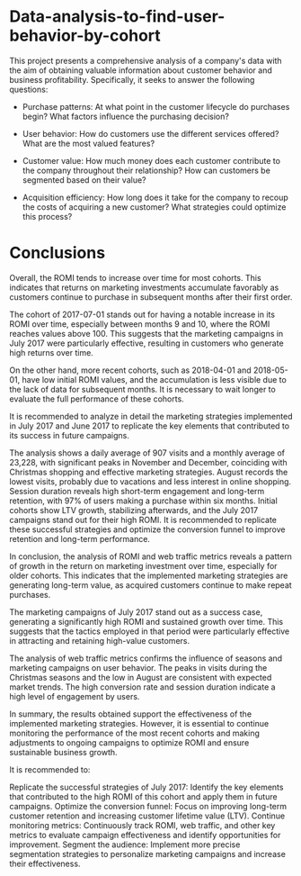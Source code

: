 # Data-analysis-to-find-user-behavior-by-cohort
This project presents a comprehensive analysis of a company's data with the aim of obtaining valuable information about customer behavior and business profitability.
Specifically, it seeks to answer the following questions:

* Purchase patterns: At what point in the customer lifecycle do purchases begin? What factors influence the purchasing decision?

* User behavior: How do customers use the different services offered? What are the most valued features?

* Customer value: How much money does each customer contribute to the company throughout their relationship? How can customers be segmented based on their value?

* Acquisition efficiency: How long does it take for the company to recoup the costs of acquiring a new customer? What strategies could optimize this process?

# Conclusions
Overall, the ROMI tends to increase over time for most cohorts. This indicates that returns on marketing investments accumulate favorably as customers continue to purchase in subsequent months after their first order.

The cohort of 2017-07-01 stands out for having a notable increase in its ROMI over time, especially between months 9 and 10, where the ROMI reaches values above 100. This suggests that the marketing campaigns in July 2017 were particularly effective, resulting in customers who generate high returns over time.

On the other hand, more recent cohorts, such as 2018-04-01 and 2018-05-01, have low initial ROMI values, and the accumulation is less visible due to the lack of data for subsequent months. It is necessary to wait longer to evaluate the full performance of these cohorts.

It is recommended to analyze in detail the marketing strategies implemented in July 2017 and June 2017 to replicate the key elements that contributed to its success in future campaigns.

The analysis shows a daily average of 907 visits and a monthly average of 23,228, with significant peaks in November and December, coinciding with Christmas shopping and effective marketing strategies. August records the lowest visits, probably due to vacations and less interest in online shopping. Session duration reveals high short-term engagement and long-term retention, with 97% of users making a purchase within six months. Initial cohorts show LTV growth, stabilizing afterwards, and the July 2017 campaigns stand out for their high ROMI. It is recommended to replicate these successful strategies and optimize the conversion funnel to improve retention and long-term performance.

In conclusion, the analysis of ROMI and web traffic metrics reveals a pattern of growth in the return on marketing investment over time, especially for older cohorts. This indicates that the implemented marketing strategies are generating long-term value, as acquired customers continue to make repeat purchases.

The marketing campaigns of July 2017 stand out as a success case, generating a significantly high ROMI and sustained growth over time. This suggests that the tactics employed in that period were particularly effective in attracting and retaining high-value customers.

The analysis of web traffic metrics confirms the influence of seasons and marketing campaigns on user behavior. The peaks in visits during the Christmas seasons and the low in August are consistent with expected market trends. The high conversion rate and session duration indicate a high level of engagement by users.

In summary, the results obtained support the effectiveness of the implemented marketing strategies. However, it is essential to continue monitoring the performance of the most recent cohorts and making adjustments to ongoing campaigns to optimize ROMI and ensure sustainable business growth.

It is recommended to:

Replicate the successful strategies of July 2017: Identify the key elements that contributed to the high ROMI of this cohort and apply them in future campaigns.
Optimize the conversion funnel: Focus on improving long-term customer retention and increasing customer lifetime value (LTV).
Continue monitoring metrics: Continuously track ROMI, web traffic, and other key metrics to evaluate campaign effectiveness and identify opportunities for improvement.
Segment the audience: Implement more precise segmentation strategies to personalize marketing campaigns and increase their effectiveness.
